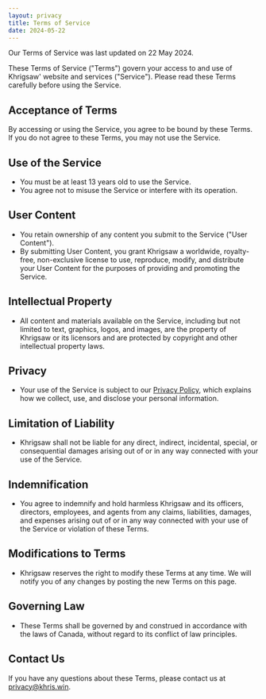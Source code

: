 ```yaml
---
layout: privacy
title: Terms of Service
date: 2024-05-22
---
```

Our Terms of Service was last updated on 22 May 2024.

These Terms of Service ("Terms") govern your access to and use of Khrigsaw' website and services ("Service"). Please read these Terms carefully before using the Service.

## Acceptance of Terms
By accessing or using the Service, you agree to be bound by these Terms. If you do not agree to these Terms, you may not use the Service.

## Use of the Service
- You must be at least 13 years old to use the Service.
- You agree not to misuse the Service or interfere with its operation.

## User Content

- You retain ownership of any content you submit to the Service ("User Content").
- By submitting User Content, you grant Khrigsaw a worldwide, royalty-free, non-exclusive license to use, reproduce, modify, and distribute your User Content for the purposes of providing and promoting the Service.

## Intellectual Property
- All content and materials available on the Service, including but not limited to text, graphics, logos, and images, are the property of Khrigsaw or its licensors and are protected by copyright and other intellectual property laws.

## Privacy
- Your use of the Service is subject to our [Privacy Policy](https://khris.win/privacy), which explains how we collect, use, and disclose your personal information.

## Limitation of Liability
- Khrigsaw shall not be liable for any direct, indirect, incidental, special, or consequential damages arising out of or in any way connected with your use of the Service.

## Indemnification
- You agree to indemnify and hold harmless Khrigsaw and its officers, directors, employees, and agents from any claims, liabilities, damages, and expenses arising out of or in any way connected with your use of the Service or violation of these Terms.

## Modifications to Terms
- Khrigsaw reserves the right to modify these Terms at any time. We will notify you of any changes by posting the new Terms on this page.

## Governing Law
- These Terms shall be governed by and construed in accordance with the laws of Canada, without regard to its conflict of law principles.

## Contact Us
If you have any questions about these Terms, please contact us at [privacy@khris.win](mailto:privacy@khris.win).
